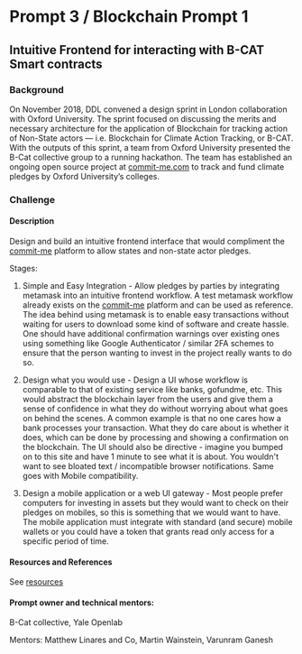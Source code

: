 # Prompt 3 / Blockchain Prompt 1

## Intuitive Frontend for interacting with B-CAT Smart contracts

### Background
On November 2018, DDL convened a design sprint in London collaboration with Oxford University. The sprint focused on discussing the merits and necessary architecture for the application of Blockchain for tracking action of Non-State actors — i.e. Blockchain for Climate Action Tracking, or B-CAT. With the outputs of this sprint, a team from Oxford University presented the B-Cat collective group to a running hackathon. The team has established an ongoing open source project at [commit-me.com](https://www.commit-me.com) to track and fund climate pledges by Oxford University’s colleges.

### Challenge

#### Description
Design and build an intuitive frontend interface that would compliment the [commit-me](https://www.commit-me.com) platform to allow states and non-state actor pledges.

Stages:

1. Simple and Easy Integration - Allow pledges by parties by integrating metamask into an intuitive frontend workflow. A test metamask workflow already exists on the [commit-me](https://www.commit-me.com) platform and can be used as reference. The idea behind using metamask is to enable easy transactions without waiting for users to download some kind of software and create hassle. One should have additional confirmation warnings over existing ones using something like Google Authenticator / similar 2FA schemes to ensure that the person wanting to invest in the project really wants to do so.

2. Design what you would use - Design a UI whose workflow is comparable to that of existing service like banks, gofundme, etc. This would abstract the blockchain layer from the users and give them a sense of confidence in what they do without worrying about what goes on behind the scenes. A common example is that no one cares how a bank processes your transaction. What they do care about is whether it does, which can be done by processing and showing a confirmation on the blockchain. The UI should also be directive - imagine you bumped on to this site and have 1 minute to see what it is about. You wouldn't want to see bloated text / incompatible browser notifications. Same goes with Mobile compatibility.

3. Design a mobile application or a web UI gateway - Most people prefer computers for investing in assets but they would want to check on their pledges on mobiles, so this is something that we would want to have. The mobile application must integrate with standard (and secure) mobile wallets or you could have a token that grants read only access for a specific period of time.

#### Resources and References
See [resources](resources.md)

#### Prompt owner and technical mentors:
B-Cat collective, Yale Openlab

Mentors: Matthew Linares and Co, Martin Wainstein, Varunram Ganesh
